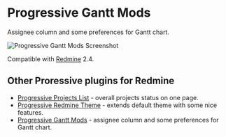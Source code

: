Progressive Gantt Mods
=========================

Assignee column and some preferences for Gantt chart.

![Progressive Gantt Mods Screenshot](https://github.com/stgeneral/redmine-progressive-gantt-mods/releases/download/v0.0.1/progressive_gantt_mods-screen-en.png)


Compatible with [Redmine](http://www.redmine.org/) 2.4.

Other Proressive plugins for Redmine
------------------------------------

* [Progressive Projects List](http://stgeneral.github.io/redmine-progressive-projects-list/) - overall projects status on one page.
* [Progressive Redmine Theme](http://stgeneral.github.io/redmine-progressive-theme/) - extends default theme with some nice features.
* [Progressive Gantt Mods](https://github.com/stgeneral/redmine-progressive-gantt-mods) - assignee column and some preferences for Gantt chart.
